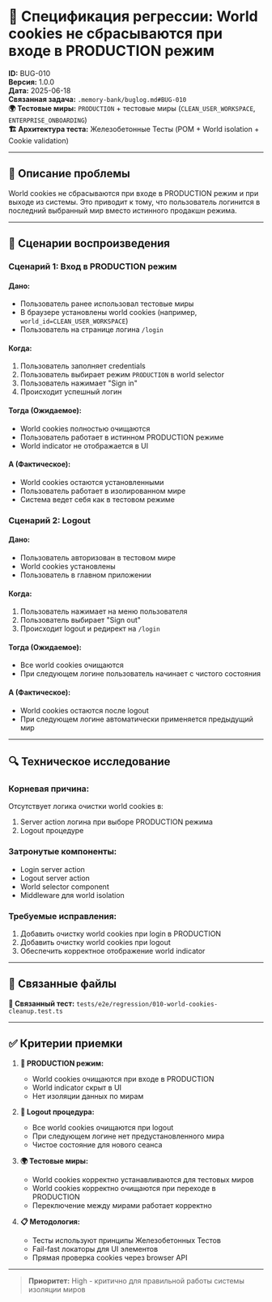 # 🔄 Спецификация регрессии: World cookies не сбрасываются при входе в PRODUCTION режим

**ID:** BUG-010  
**Версия:** 1.0.0  
**Дата:** 2025-06-18  
**Связанная задача:** `.memory-bank/buglog.md#BUG-010`  
**🌍 Тестовые миры:** `PRODUCTION` + тестовые миры (`CLEAN_USER_WORKSPACE`, `ENTERPRISE_ONBOARDING`)  
**🏗️ Архитектура теста:** Железобетонные Тесты (POM + World isolation + Cookie validation)

---

## 📝 Описание проблемы

World cookies не сбрасываются при входе в PRODUCTION режим и при выходе из системы. Это приводит к тому, что пользователь логинится в последний выбранный мир вместо истинного продакшн режима.

---

## 🎯 Сценарии воспроизведения

### Сценарий 1: Вход в PRODUCTION режим

#### Дано:
- Пользователь ранее использовал тестовые миры
- В браузере установлены world cookies (например, `world_id=CLEAN_USER_WORKSPACE`)
- Пользователь на странице логина `/login`

#### Когда:
1. Пользователь заполняет credentials
2. Пользователь выбирает режим `PRODUCTION` в world selector
3. Пользователь нажимает "Sign in"
4. Происходит успешный логин

#### Тогда (Ожидаемое):
- World cookies полностью очищаются
- Пользователь работает в истинном PRODUCTION режиме
- World indicator не отображается в UI

#### А (Фактическое):
- World cookies остаются установленными
- Пользователь работает в изолированном мире
- Система ведет себя как в тестовом режиме

### Сценарий 2: Logout

#### Дано:
- Пользователь авторизован в тестовом мире
- World cookies установлены
- Пользователь в главном приложении

#### Когда:
1. Пользователь нажимает на меню пользователя
2. Пользователь выбирает "Sign out"
3. Происходит logout и редирект на `/login`

#### Тогда (Ожидаемое):
- Все world cookies очищаются
- При следующем логине пользователь начинает с чистого состояния

#### А (Фактическое):
- World cookies остаются после logout
- При следующем логине автоматически применяется предыдущий мир

---

## 🔍 Техническое исследование

### Корневая причина:
Отсутствует логика очистки world cookies в:
1. Server action логина при выборе PRODUCTION режима
2. Logout процедуре

### Затронутые компоненты:
- Login server action
- Logout server action  
- World selector component
- Middleware для world isolation

### Требуемые исправления:
1. Добавить очистку world cookies при login в PRODUCTION
2. Добавить очистку world cookies при logout
3. Обеспечить корректное отображение world indicator

---

## 🔗 Связанные файлы

**🔗 Связанный тест:** `tests/e2e/regression/010-world-cookies-cleanup.test.ts`

---

## ✅ Критерии приемки

1. **🧪 PRODUCTION режим:**
   - World cookies очищаются при входе в PRODUCTION
   - World indicator скрыт в UI
   - Нет изоляции данных по мирам

2. **🔐 Logout процедура:**
   - Все world cookies очищаются при logout
   - При следующем логине нет предустановленного мира
   - Чистое состояние для нового сеанса

3. **🌍 Тестовые миры:**
   - World cookies корректно устанавливаются для тестовых миров
   - World cookies корректно очищаются при переходе в PRODUCTION
   - Переключение между мирами работает корректно

4. **📋 Методология:**
   - Тесты используют принципы Железобетонных Тестов
   - Fail-fast локаторы для UI элементов
   - Прямая проверка cookies через browser API

---

> **Приоритет:** High - критично для правильной работы системы изоляции миров